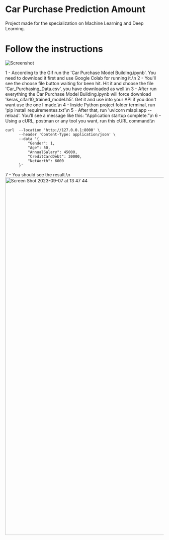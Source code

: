 # Car Purchase Prediction Amount
Project made for the specialization on Machine Learning and Deep Learning.

# Follow the instructions

 ![Screenshot](Instructions.gif)

 1 - According to the Gif run the 'Car Purchase Model Building.ipynb'. You need to download it first and use Google Colab for running it.\n
 2 - You'll see the choose file button waiting for been hit. Hit it and choose the file 'Car_Purchasing_Data.csv', you have downloaded as well.\n
 3 - After run everything the Car Purchase Model Building.ipynb will force download 'keras_cifar10_trained_model.h5'. Get it and use into your API if you don't want use the one I made.\n
 4 - Inside Python project folder terminal, run 'pip install requirementes.txt'\n
 5 - After that, run 'uvicorn mlapi:app --reload'. You'll see a message like this: "Application startup complete."\n
 6 - Using a cURL, postman or any tool you want, run this cURL command:\n
  ```
  curl  --location 'http://127.0.0.1:8000' \
        --header 'Content-Type: application/json' \
        --data '{
            "Gender": 1,
            "Age": 50,
            "AnnualSalary": 45000,
            "CreditCardDebt": 30000,
            "NetWorth": 6000
        }'
  ```
7 - You should see the result.\n
<img width="1136" alt="Screen Shot 2023-09-07 at 13 47 44" src="https://github.com/renatomateusx/Car_Purchase_Prediction_Amount/assets/4579323/44fb00e5-da3c-4435-b619-743ad76802d2">

